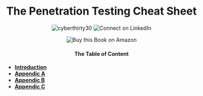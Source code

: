<h1 align="center">The Penetration Testing Cheat Sheet</h1>

<p align="center">
  <a href="https://twitter.com/cyberthirty30" target="_blank" style="text-decoration:none;">
    <img src="https://img.shields.io/twitter/follow/cyberthirty30?logo=twitter&style=for-the-badge" alt="cyberthirty30"/>
  </a>
  <a href="https://www.linkedin.com/in/cyber30/" target="_blank" style="text-decoration:none;">
    <img src="https://img.shields.io/badge/Connect%20on%20LinkedIn-%230077B5?logo=linkedin&logoColor=white&style=for-the-badge" alt="Connect on LinkedIn"/>
  </a>
</p>
<p align="center">
<a href="https://www.amazon.com/dp/B0000C4M4T" target="_blank" style="text-decoration:none;">
    <img src="https://img.shields.io/badge/Buy%20this%20Book%20on%20Amazon-%23FF9900?logo=amazon&logoColor=white&style=for-the-badge" alt="Buy this Book on Amazon"/>
  </a>
</p>


<h4 align="center">The Table of Content</h4>

- **[Introduction]()**
- **[Appendic A]()**
- **[Appendic B]()**
- **[Appendic C]()**
